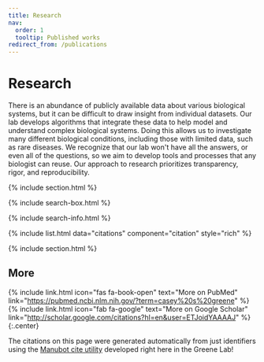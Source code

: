 ```yaml
---
title: Research
nav:
  order: 1
  tooltip: Published works
redirect_from: /publications
---
```


# <i class="fas fa-microscope"></i>Research

There is an abundance of publicly available data about various biological systems, but it can be difficult to draw insight from individual datasets.
Our lab develops algorithms that integrate these data to help model and understand complex biological systems.
Doing this allows us to investigate many different biological conditions, including those with limited data, such as rare diseases.
We recognize that our lab won't have all the answers, or even all of the questions, so we aim to develop tools and processes that any biologist can reuse.
Our approach to research prioritizes transparency, rigor, and reproducibility.

{% include section.html %}

{% include search-box.html %}

{% include search-info.html %}

{% include list.html data="citations" component="citation" style="rich" %}

{% include section.html %}

## More

{%
  include link.html
  icon="fas fa-book-open"
  text="More on PubMed"
  link="https://pubmed.ncbi.nlm.nih.gov/?term=casey%20s%20greene"
%}
{%
  include link.html
  icon="fab fa-google"
  text="More on Google Scholar"
  link="http://scholar.google.com/citations?hl=en&user=ETJoidYAAAAJ"
%}
{:.center}

The citations on this page were generated automatically from just identifiers using the [Manubot cite utility](https://github.com/manubot/manubot#cite) developed right here in the Greene Lab!
